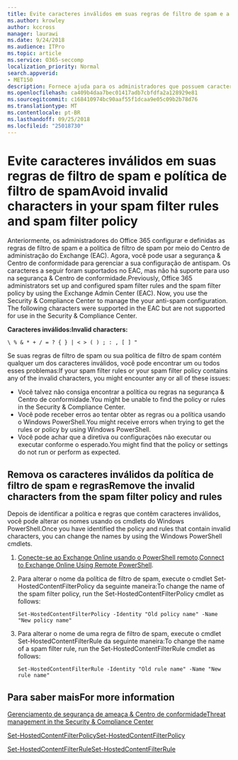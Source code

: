 ```yaml
---
title: Evite caracteres inválidos em suas regras de filtro de spam e a política de filtro de spam
ms.author: krowley
author: kccross
manager: laurawi
ms.date: 9/24/2018
ms.audience: ITPro
ms.topic: article
ms.service: O365-seccomp
localization_priority: Normal
search.appverid:
- MET150
description: Fornece ajuda para os administradores que possuem caracteres inválidos em suas configurações antispam e ter problemas ao tentar usar a segurança &amp; Centro de conformidade.
ms.openlocfilehash: ca409b4daa7bec01417adb7cbfdfa2a128929e81
ms.sourcegitcommit: c168410974bc90aaf55f1dcaa9e05c09b2b78d76
ms.translationtype: MT
ms.contentlocale: pt-BR
ms.lasthandoff: 09/25/2018
ms.locfileid: "25018730"
---
```

# <a name="avoid-invalid-characters-in-your-spam-filter-rules-and-spam-filter-policy"></a><span data-ttu-id="fd3fb-103">Evite caracteres inválidos em suas regras de filtro de spam e política de filtro de spam</span><span class="sxs-lookup"><span data-stu-id="fd3fb-103">Avoid invalid characters in your spam filter rules and spam filter policy</span></span> 

<span data-ttu-id="fd3fb-p101">Anteriormente, os administradores do Office 365 configurar e definidas as regras de filtro de spam e a política de filtro de spam por meio do Centro de administração do Exchange (EAC). Agora, você pode usar a segurança &amp; Centro de conformidade para gerenciar a sua configuração de antispam. Os caracteres a seguir foram suportados no EAC, mas não há suporte para uso na segurança &amp; Centro de conformidade.</span><span class="sxs-lookup"><span data-stu-id="fd3fb-p101">Previously, Office 365 administrators set up and configured spam filter rules and the spam filter policy by using the Exchange Admin Center (EAC). Now, you use the Security &amp; Compliance Center to manage the your anti-spam configuration. The following characters were supported in the EAC but are not supported for use in the Security &amp; Compliance Center.</span></span>  

<span data-ttu-id="fd3fb-107">**Caracteres inválidos:**</span><span class="sxs-lookup"><span data-stu-id="fd3fb-107">**Invalid characters:**</span></span>
  
```\ % & * + / = ? { } | < > ( ) ; : , [ ] "```

<span data-ttu-id="fd3fb-108">Se suas regras de filtro de spam ou sua política de filtro de spam contém qualquer um dos caracteres inválidos, você pode encontrar um ou todos esses problemas:</span><span class="sxs-lookup"><span data-stu-id="fd3fb-108">If your spam filter rules or your spam filter policy contains any of the invalid characters, you might encounter any or all of these issues:</span></span>
- <span data-ttu-id="fd3fb-109">Você talvez não consiga encontrar a política ou regras na segurança &amp; Centro de conformidade.</span><span class="sxs-lookup"><span data-stu-id="fd3fb-109">You might be unable to find the policy or rules in the Security &amp; Compliance Center.</span></span>
- <span data-ttu-id="fd3fb-110">Você pode receber erros ao tentar obter as regras ou a política usando o Windows PowerShell.</span><span class="sxs-lookup"><span data-stu-id="fd3fb-110">You might receive errors when trying to get the rules or policy by using Windows PowerShell.</span></span>
- <span data-ttu-id="fd3fb-111">Você pode achar que a diretiva ou configurações não executar ou executar conforme o esperado.</span><span class="sxs-lookup"><span data-stu-id="fd3fb-111">You might find that the policy or settings do not run or perform as expected.</span></span>

## <a name="remove-the-invalid-characters-from-the-spam-filter-policy-and-rules"></a><span data-ttu-id="fd3fb-112">Remova os caracteres inválidos da política de filtro de spam e regras</span><span class="sxs-lookup"><span data-stu-id="fd3fb-112">Remove the invalid characters from the spam filter policy and rules</span></span>

<span data-ttu-id="fd3fb-113">Depois de identificar a política e regras que contêm caracteres inválidos, você pode alterar os nomes usando os cmdlets do Windows PowerShell.</span><span class="sxs-lookup"><span data-stu-id="fd3fb-113">Once you have identified the policy and rules that contain invalid characters, you can change the names by using the Windows PowerShell cmdlets.</span></span> 

1. <span data-ttu-id="fd3fb-114">[Conecte-se ao Exchange Online usando o PowerShell remoto](https://docs.microsoft.com/powershell/exchange/exchange-online/connect-to-exchange-online-powershell/connect-to-exchange-online-powershell?view=exchange-ps).</span><span class="sxs-lookup"><span data-stu-id="fd3fb-114">[Connect to Exchange Online Using Remote PowerShell](https://docs.microsoft.com/powershell/exchange/exchange-online/connect-to-exchange-online-powershell/connect-to-exchange-online-powershell?view=exchange-ps).</span></span>
    
2. <span data-ttu-id="fd3fb-115">Para alterar o nome da política de filtro de spam, execute o cmdlet Set-HostedContentFilterPolicy da seguinte maneira:</span><span class="sxs-lookup"><span data-stu-id="fd3fb-115">To change the name of the spam filter policy, run the Set-HostedContentFilterPolicy cmdlet as follows:</span></span>
    
    ```
    Set-HostedContentFilterPolicy -Identity "Old policy name" -Name "New policy name"
    ```  

3. <span data-ttu-id="fd3fb-116">Para alterar o nome de uma regra de filtro de spam, execute o cmdlet Set-HostedContentFilterRule da seguinte maneira:</span><span class="sxs-lookup"><span data-stu-id="fd3fb-116">To change the name of a spam filter rule, run the Set-HostedContentFilterRule cmdlet as follows:</span></span>
    
    ```
    Set-HostedContentFilterRule -Identity "Old rule name" -Name "New rule name"
    ```  

  
 ## <a name="for-more-information"></a><span data-ttu-id="fd3fb-117">Para saber mais</span><span class="sxs-lookup"><span data-stu-id="fd3fb-117">For more information</span></span>

[<span data-ttu-id="fd3fb-118">Gerenciamento de segurança de ameaça &amp; Centro de conformidade</span><span class="sxs-lookup"><span data-stu-id="fd3fb-118">Threat management in the Security &amp; Compliance Center</span></span>](threat-management.md)
  
[<span data-ttu-id="fd3fb-119">Set-HostedContentFilterPolicy</span><span class="sxs-lookup"><span data-stu-id="fd3fb-119">Set-HostedContentFilterPolicy</span></span>](https://docs.microsoft.com/powershell/module/exchange/antispam-antimalware/set-hostedcontentfilterpolicy?view=exchange-ps)

[<span data-ttu-id="fd3fb-120">Set-HostedContentFilterRule</span><span class="sxs-lookup"><span data-stu-id="fd3fb-120">Set-HostedContentFilterRule</span></span>](https://docs.microsoft.com/powershell/module/exchange/antispam-antimalware/set-hostedcontentfilterrule?view=exchange-ps)
